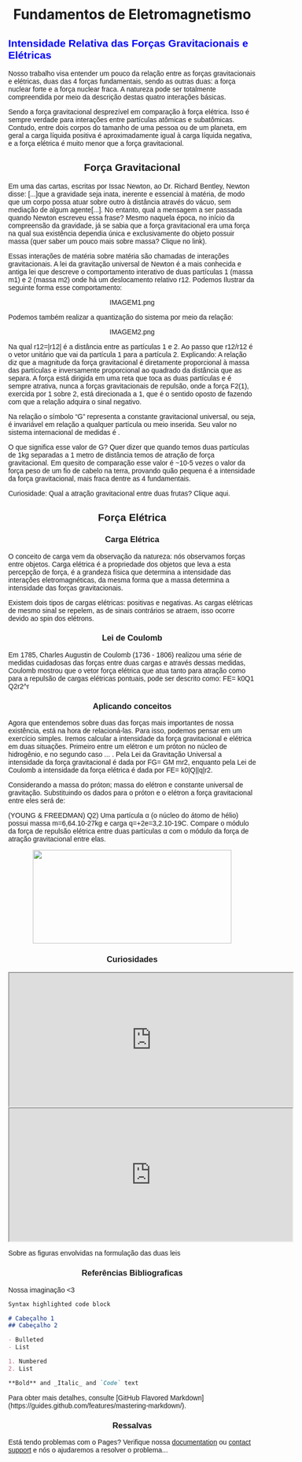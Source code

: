 # <CENTER>Fundamentos de Eletromagnetismo</CENTER>
<font face="arial">

  
## <font face="arial" color="blue">Intensidade Relativa das Forças Gravitacionais e Elétricas</font>


 
<P>
  <font face="arial"> Nosso trabalho visa entender um pouco da relação entre as forças gravitacionais e elétricas, duas das 4 forças fundamentais, sendo as outras duas: a força nuclear forte e a força nuclear fraca. A natureza pode ser totalmente compreendida por meio da descrição destas quatro interações básicas.
  </font>
</P>
<font face="arial">
<P>
  Sendo a força gravitacional desprezível em comparação à força elétrica. Isso é sempre verdade para interações entre partículas atômicas e subatômicas. Contudo, entre dois corpos do tamanho de uma pessoa ou de um planeta, em geral a carga líquida positiva é aproximadamente igual à carga líquida negativa, e a força elétrica é muito menor que a força gravitacional.
</P>
  </font>


## <CENTER>Força Gravitacional</CENTER>
<font face="arial">
<P>
  Em uma das cartas, escritas por Issac Newton, ao Dr. Richard Bentley, Newton disse: [...]que a gravidade seja inata, inerente e essencial à matéria, de modo que um corpo possa atuar sobre outro à distância através do vácuo, sem mediação de algum agente[...]. No entanto, qual a mensagem a ser passada quando Newton escreveu essa frase? Mesmo naquela época, no início da compreensão da gravidade, já se sabia que a força gravitacional era uma força na qual sua existência dependia única e exclusivamente do objeto possuir massa (quer saber um pouco mais sobre massa? Clique no link).
</P>

<P>
  Essas interações de matéria sobre matéria são chamadas de interações gravitacionais. A lei da gravitação universal de Newton é a mais conhecida e antiga lei que descreve o comportamento interativo de duas partículas 1 (massa m1) e 2 (massa m2) onde há um deslocamento relativo r12.
Podemos Ilustrar da seguinte forma esse comportamento:
</P>

<CENTER>IMAGEM1.png</CENTER>

<P>
  Podemos também realizar a quantização do sistema por meio da relação:
</P>

<CENTER>IMAGEM2.png</CENTER>

<P>
  Na qual r12=|r12| é a distância entre as partículas 1 e 2. Ao passo que r12/r12 é o vetor unitário que vai da partícula 1 para a partícula 2. Explicando: A relação diz que a magnitude da força gravitacional é diretamente proporcional à massa das partículas e inversamente proporcional ao quadrado da distância que as separa. A força está dirigida em uma reta que toca as duas partículas e é sempre atrativa, nunca a forças gravitacionais de repulsão, onde a força F2(1), exercida por 1 sobre 2, está direcionada a 1, que é o sentido oposto de   fazendo com que a relação adquira o sinal negativo.
</P>
  
<P>
  Na relação o símbolo “G” representa a constante gravitacional universal, ou seja, é invariável em relação a qualquer partícula ou meio inserida. Seu valor no sistema internacional de medidas é .
</P>

<P>
  O que significa esse valor de G? Quer dizer que quando temos duas partículas de 1kg separadas a 1 metro de distância temos  de atração de força gravitacional. Em quesito de comparação esse valor é ~10-5 vezes o valor da força peso de um fio de cabelo na terra, provando quão pequena é a intensidade da força gravitacional, mais fraca dentre as 4 fundamentais.
</P>
<P>Curiosidade: Qual a atração gravitacional entre duas frutas? Clique aqui.</P></font>


## <CENTER>Força Elétrica</CENTER>

### <CENTER>Carga Elétrica</CENTER>
<font face="arial">
<P>
  O conceito de carga vem da observação da natureza: nós observamos forças entre objetos. Carga elétrica é a propriedade dos objetos que leva a esta percepção de força, é a grandeza física que determina a intensidade das interações eletromagnéticas, da mesma forma que a massa determina a intensidade das forças gravitacionais.
</P>

<P>
  Existem dois tipos de cargas elétricas: positivas e negativas. As cargas elétricas de mesmo sinal se repelem, as de sinais contrários se atraem, isso ocorre devido ao spin dos elétrons.
</P>
</font>

### <CENTER>Lei de Coulomb</CENTER>
<font face="arial">
<P>
  Em 1785, Charles Augustin de Coulomb (1736 - 1806) realizou uma série de medidas cuidadosas das forças entre duas cargas e através dessas medidas, Coulomb mostrou que o vetor força elétrica que atua tanto para atração como para a repulsão de cargas elétricas pontuais,  pode ser descrito como:
FE= k0Q1 Q2r2^r
</P>
</font>

### <CENTER>Aplicando conceitos</CENTER>
<font face="arial">
<P>
  Agora que entendemos sobre duas das forças mais importantes de nossa existência, está na hora de relacioná-las. Para isso, podemos pensar em um exercício simples. Iremos calcular a intensidade da força gravitacional e elétrica em duas situações. Primeiro entre um elétron e um próton no núcleo de hidrogênio, e no segundo caso ... . Pela Lei da Gravitação Universal a intensidade da força gravitacional é dada por FG= GM mr2, enquanto pela Lei de Coulomb a intensidade da força elétrica é dada por  FE= k0|Q||q|r2.
</P>
<P>
  Considerando a massa do próton; massa do elétron e constante universal de gravitação. Substituindo os dados para o próton e o elétron a força gravitacional entre eles será de:
</P>


<p>(YOUNG & FREEDMAN) Q2) Uma partícula α (o núcleo do átomo de hélio) possui massa m=6,64.10-27kg e carga q=+2e=3,2.10-19C. Compare o módulo da força de repulsão elétrica entre duas partículas α com o módulo da força de atração gravitacional entre elas.</p>

 
<P><CENTER><img src="https://user-images.githubusercontent.com/85965849/122140521-d8b64a80-ce21-11eb-82ab-7c30e792dc3c.png" NAME="figura1" ALIGN=BOTTOM WIDTH=404 HEIGHT=190></CENTER>
</font></P>


### <CENTER>Curiosidades</CENTER>
<font face="arial">

<CENTER>
  <IFRAME WIDTH="577" HEIGHT="271" SRC="https://www.youtube.com/embed/T41VKdFa3eU"></IFRAME>
</CENTER>

<head>
  <title>Inserindo vídeos do YouTube em uma página HTML</title>
  <meta http-equiv="Content-Type" content="text/html; charset=iso-8859-1">
</head>
<body>
  <iframe width="576" height="270" src="https://youtube.com/embed/u548qyxRTBU"  allowfullscreen>
  </iframe>
</body>



  <p>Sobre as figuras envolvidas na formulação das duas leis</p>
</font>


### <CENTER>Referências Bibliograficas</CENTER>

<p>Nossa imaginação <3</p>


```markdown
Syntax highlighted code block

# Cabeçalho 1
## Cabeçalho 2

- Bulleted
- List

1. Numbered
2. List

**Bold** and _Italic_ and `Code` text
```

<p>Para obter mais detalhes, consulte [GitHub Flavored Markdown](https://guides.github.com/features/mastering-markdown/).</p>


### <CENTER>Ressalvas</CENTER>

Está tendo problemas com o Pages? Verifique nossa [documentation](https://docs.github.com/categories/github-pages-basics/) ou [contact support](https://support.github.com/contact) e nós o ajudaremos a resolver o problema...
